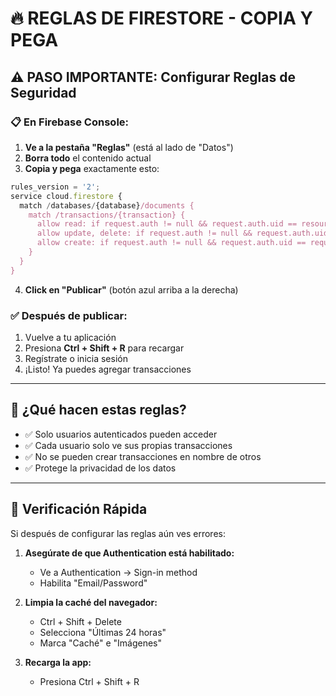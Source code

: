# 🔥 REGLAS DE FIRESTORE - COPIA Y PEGA

## ⚠️ PASO IMPORTANTE: Configurar Reglas de Seguridad

### 📋 En Firebase Console:

1. **Ve a la pestaña "Reglas"** (está al lado de "Datos")
2. **Borra todo** el contenido actual
3. **Copia y pega** exactamente esto:

```javascript
rules_version = '2';
service cloud.firestore {
  match /databases/{database}/documents {
    match /transactions/{transaction} {
      allow read: if request.auth != null && request.auth.uid == resource.data.userId;
      allow update, delete: if request.auth != null && request.auth.uid == resource.data.userId;
      allow create: if request.auth != null && request.auth.uid == request.resource.data.userId;
    }
  }
}
```

4. **Click en "Publicar"** (botón azul arriba a la derecha)

### ✅ Después de publicar:

1. Vuelve a tu aplicación
2. Presiona **Ctrl + Shift + R** para recargar
3. Regístrate o inicia sesión
4. ¡Listo! Ya puedes agregar transacciones

---

## 📝 ¿Qué hacen estas reglas?

- ✅ Solo usuarios autenticados pueden acceder
- ✅ Cada usuario solo ve sus propias transacciones
- ✅ No se pueden crear transacciones en nombre de otros
- ✅ Protege la privacidad de los datos

---

## 🎯 Verificación Rápida

Si después de configurar las reglas aún ves errores:

1. **Asegúrate de que Authentication está habilitado:**
   - Ve a Authentication → Sign-in method
   - Habilita "Email/Password"

2. **Limpia la caché del navegador:**
   - Ctrl + Shift + Delete
   - Selecciona "Últimas 24 horas"
   - Marca "Caché" e "Imágenes"

3. **Recarga la app:**
   - Presiona Ctrl + Shift + R

